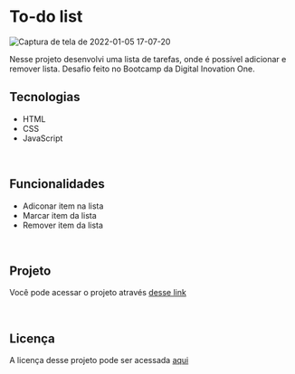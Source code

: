 # To-do list

![Captura de tela de 2022-01-05 17-07-20](https://user-images.githubusercontent.com/66179186/148282320-956c385f-85ba-4fce-ae22-4438057b6481.png)


Nesse projeto desenvolvi uma lista de tarefas, onde é possível adicionar e 
remover lista.
Desafio feito no Bootcamp da Digital Inovation One.

## Tecnologias

  - HTML
  - CSS
  - JavaScript

<br>

## Funcionalidades

  - Adiconar item na lista
  - Marcar item da lista
  - Remover item da lista

<br>

## Projeto

Você pode acessar o projeto através <a href="https://to-do-list-william-programador.netlify.app/" target="_blank">desse link</a>

<br>

## Licença

A licença desse projeto pode ser acessada <a href="https://github.com/William-AViana/todo-list-javaScript/blob/main/LICENSE" target="_blank">aqui</a>
